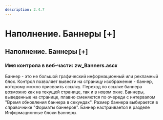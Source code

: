 ```yaml
---
description: 2.4.7
---
```


# Наполнение. Баннеры \[+\]

## Наполнение. Баннеры \[+\]

### Имя контрола в веб-части: zw\_Banners.ascx

Баннер - это не большой графический информационный или рекламный блок. Контрол позволяет вывести на страницу изображение - баннер, которому можно присвоить ссылку. Переход по ссылке баннера возможно как на текущей странице, так и в новом окне. Баннеры, выведенные на странице, плавно сменяются по очереди с интервалом "Время обновления баннера в секундах". Размер баннера выбирается в справочнике "Форматы баннеров". Баннер настраивается в разделе Информационные блоки Баннеры.

